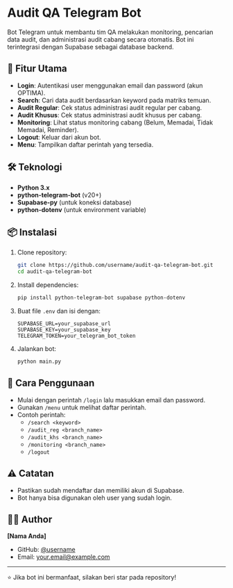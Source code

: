 # Audit QA Telegram Bot

Bot Telegram untuk membantu tim QA melakukan monitoring, pencarian data audit, dan administrasi audit cabang secara otomatis. Bot ini terintegrasi dengan Supabase sebagai database backend.

## 🚀 Fitur Utama

- **Login**: Autentikasi user menggunakan email dan password (akun OPTIMA).
- **Search**: Cari data audit berdasarkan keyword pada matriks temuan.
- **Audit Regular**: Cek status administrasi audit regular per cabang.
- **Audit Khusus**: Cek status administrasi audit khusus per cabang.
- **Monitoring**: Lihat status monitoring cabang (Belum, Memadai, Tidak Memadai, Reminder).
- **Logout**: Keluar dari akun bot.
- **Menu**: Tampilkan daftar perintah yang tersedia.

## 🛠️ Teknologi

- **Python 3.x**
- **python-telegram-bot** (v20+)
- **Supabase-py** (untuk koneksi database)
- **python-dotenv** (untuk environment variable)

## 📦 Instalasi

1. Clone repository:
    ```bash
    git clone https://github.com/username/audit-qa-telegram-bot.git
    cd audit-qa-telegram-bot
    ```

2. Install dependencies:
    ```bash
    pip install python-telegram-bot supabase python-dotenv
    ```

3. Buat file `.env` dan isi dengan:
    ```
    SUPABASE_URL=your_supabase_url
    SUPABASE_KEY=your_supabase_key
    TELEGRAM_TOKEN=your_telegram_bot_token
    ```

4. Jalankan bot:
    ```bash
    python main.py
    ```

## 📖 Cara Penggunaan

- Mulai dengan perintah `/login` lalu masukkan email dan password.
- Gunakan `/menu` untuk melihat daftar perintah.
- Contoh perintah:
    - `/search <keyword>`
    - `/audit_reg <branch_name>`
    - `/audit_khs <branch_name>`
    - `/monitoring <branch_name>`
    - `/logout`

## ⚠️ Catatan

- Pastikan sudah mendaftar dan memiliki akun di Supabase.
- Bot hanya bisa digunakan oleh user yang sudah login.

## 👨‍💻 Author

**[Nama Anda]**
- GitHub: [@username](https://github.com/username)
- Email: your.email@example.com

---

⭐ Jika bot ini bermanfaat, silakan beri star pada repository!
